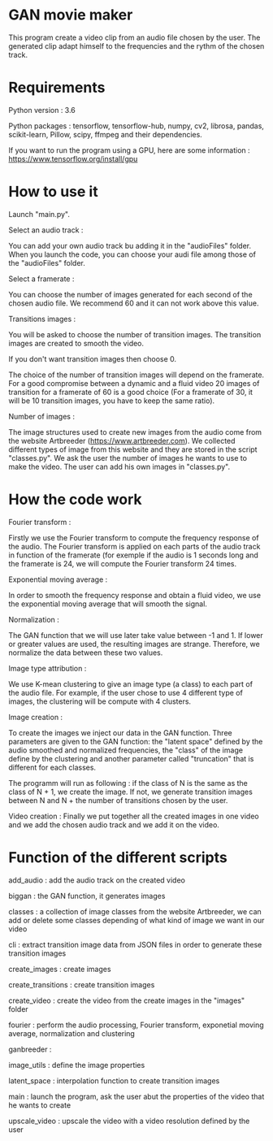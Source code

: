 # GAN movie maker

This program create a video clip from an audio file chosen by the user.
The generated clip adapt himself to the frequencies and the rythm of the chosen track.

# Requirements

Python version : 3.6

Python packages : tensorflow, tensorflow-hub, numpy, cv2, librosa, pandas, scikit-learn, Pillow, scipy, ffmpeg and their dependencies.

If you want to run the program using a GPU, here are some information : https://www.tensorflow.org/install/gpu

# How to use it

Launch "main.py".

Select an audio track :

You can add your own audio track bu adding it in the "audioFiles" folder.
When you launch the code, you can choose your audi file among those of the "audioFiles" folder.

Select a framerate :

You can choose the number of images generated for each second of the chosen audio file.
We recommend 60 and it can not work above this value.

Transitions images :

You will be asked to choose the number of transition images.
The transition images are created to smooth the video.

If you don't want transition images then choose 0.

The choice of the number of transition images will depend on the framerate. 
For a good compromise between a dynamic and a fluid video 20 images of transition for a framerate of 60 is a good choice (For a framerate of 30, it will be 10 transition images, you have to keep the same ratio).

Number of images :

The image structures used to create new images from the audio come from the website Artbreeder (https://www.artbreeder.com).
We collected different types of image from this website and they are stored in the script "classes.py".
We ask the user the number of images he wants to use to make the video.
The user can add his own images in "classes.py".

# How the code work

Fourier transform :

Firstly we use the Fourier transform to compute the frequency response of the audio. 
The Fourier transform is applied on each parts of the audio track in function of the framerate (for exemple if the audio is 1 seconds long and the framerate is 24, we will compute the Fourier transform 24 times.

Exponential moving average :

In order to smooth the frequency response and obtain a fluid video, we use the exponential moving average that will smooth
the signal.

Normalization :

The GAN function that we will use later take value between -1 and 1. If lower or greater values are used, the resulting
images are strange. Therefore, we normalize the data between these two values.

Image type attribution :

We use K-mean clustering to give an image type (a class) to each part of the audio file. For example, if the user chose to use 4 different type of images, the clustering will be compute with 4 clusters.

Image creation :

To create the images we inject our data in the GAN function. Three parameters are given to the GAN function: the "latent space" defined by the audio smoothed and normalized frequencies, the "class" of the image define by the clustering and another parameter called "truncation" that is different for each classes.

The programm will run as following : if the class of N is the same as the class of N + 1, we create the image. If not, we generate transition images between N and N + the number of transitions chosen by the user.

Video creation :
Finally we put together all the created images in one video and we add the chosen audio track and we add it on the video.

# Function of the different scripts

add_audio : add the audio track on the created video

biggan : the GAN function, it generates images 

classes : a collection of image classes from the website Artbreeder, we can add or delete some classes depending of what kind of image we want in our video

cli : extract transition image data from JSON files in order to generate these transition images

create_images : create images

create_transitions : create transition images

create_video : create the video from the create images in the "images" folder

fourier : perform the audio processing, Fourier transform, exponetial moving average, normalization and clustering

ganbreeder :

image_utils : define the image properties

latent_space : interpolation function to create transition images

main : launch the program, ask the user abut the properties of the video that he wants to create

upscale_video : upscale the video with a video resolution defined by the user 
